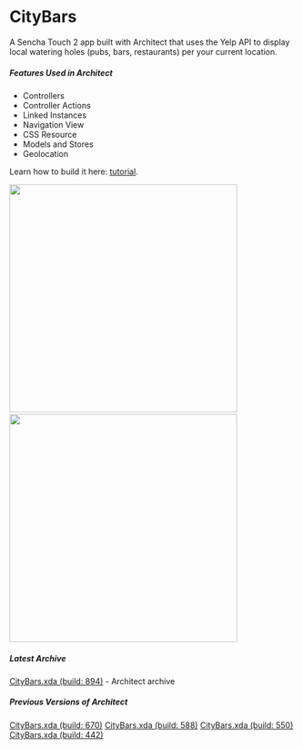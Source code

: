 CityBars
================================

A Sencha Touch 2 app built with Architect that uses the Yelp API to display local watering holes (pubs, bars, restaurants) per your current location.

##### Features Used in Architect
- Controllers
- Controller Actions
- Linked Instances
- Navigation View
- CSS Resource
- Models and Stores
- Geolocation

Learn how to build it here: [tutorial](http://docs.sencha.com/architect/#!/guide/first_mobile_app).

<img width=400 src="http://f.cl.ly/items/3G2X2B2M0x1V353g1B29/Screen%20Shot%202012-07-25%20at%205.03.26%20PM.png" />&nbsp;
<img width=400 src="http://f.cl.ly/items/2d1L06350R0w0E0p1y3d/Screen%20Shot%202012-08-06%20at%2011.39.14%20PM.png" />

##### Latest Archive
[CityBars.xda (build: 894)](http://cdn.sencha.com/architect/examples/citybars/Citybars894.xda) - Architect archive

##### Previous Versions of Architect
[CityBars.xda (build: 670)](http://cdn.sencha.com/architect/examples/citybars/Citybars670.xda)
[CityBars.xda (build: 588)](http://cdn.sencha.com/architect/examples/citybars/Citybars588.xda)
[CityBars.xda (build: 550)](http://cdn.sencha.com/architect/examples/citybars/Citybars550.xda)
[CityBars.xda (build: 442)](http://cdn.sencha.com/architect/examples/citybars/Citybars442.xda)
